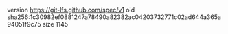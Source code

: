 version https://git-lfs.github.com/spec/v1
oid sha256:1c30982ef0881247a78490a82382ac04203732771c02ad644a365a94051f9c75
size 1145

